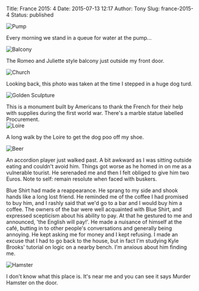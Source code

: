 Title: France 2015: 4
Date: 2015-07-13 12:17
Author: Tony
Slug: france-2015-4
Status: published

![Pump]({static}/images/2015/IMG_20150712_105653.jpg)

Every morning we stand in a queue for water at the pump...  
  
![Balcony]({static}/images/2015/IMG_20150712_105705.jpg)

The Romeo and Juliette style balcony just outside my front door.  
  
![Church]({static}/images/2015/IMG_20150712_111730.jpg)

Looking back, this photo was taken at the time I stepped in a huge dog turd.  
  
![Golden Sculpture]({static}/images/2015/IMG_20150712_120051.jpg)

This is a monument built by Americans to thank the French for their help with supplies during the first world war. There's a marble statue labelled Procurement.  
![Loire]({static}/images/2015/IMG_20150712_121847.jpg)

A long walk by the Loire to get the dog poo off my shoe.  
  
![Beer]({static}/images/2015/IMG_20150712_132419.jpg)

An accordion player just walked past. A bit awkward as I was sitting outside eating and couldn't avoid him. Things got worse as he homed in on me as a vulnerable tourist. He serenaded me and then I felt obliged to give him two Euros. Note to self: remain resolute when faced with buskers.  
  
Blue Shirt had made a reappearance. He sprang to my side and shook hands like a long lost friend. He reminded me of the coffee I had promised to buy him, and I rashly said that we'd go to a bar and I would buy him a coffee. The owners of the bar were well acquainted with Blue Shirt, and expressed scepticism about his ability to pay. At that he gestured to me and announced, 'the English will pay!'. He made a nuisance of himself at the café, butting in to other people's conversations and generally being annoying. He kept asking me for money and I kept refusing. I made an excuse that I had to go back to the house, but in fact I'm studying Kyle Brooks' tutorial on logic on a nearby bench. I'm anxious about him finding me.  
  
![Hamster]({static}/images/2015/IMG_20150713_104454.jpg)

I don't know what this place is. It's near me and you can see it says Murder Hamster on the door.
